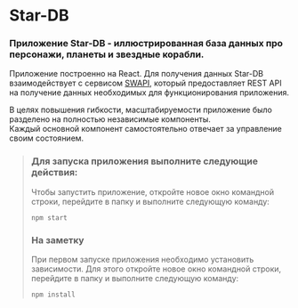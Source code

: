 # Star-DB
### Приложение Star-DB - иллюстрированная база данных про персонажи, планеты и звездные корабли.

Приложение построенно на React. Для получения данных Star-DB взаимодействует с сервисом [SWAPI](https://swapi.dev/ "rest api service"), который предоставляет REST API на получение данных необходимых для функционирования приложения.

В целях повышения гибкости, масштабируемости приложение было разделено на полностью независимые компоненты.  
Каждый основной компонент самостоятельно отвечает за управление своим состоянием.
  
> ### Для запуска приложения выполните следующие действия:
> Чтобы запустить приложение, откройте новое окно командной строки, перейдите в папку и выполните следующую команду:
> 
> ```
> npm start
> ```  
>  
> ### На заметку
> При первом запуске приложения необходимо установить зависимости. Для этого откройте новое окно командной строки, перейдите в папку и выполните следующую команду:
> ```
> npm install
> ```  
